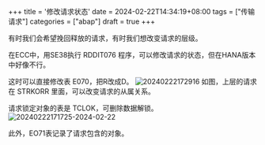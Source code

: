 +++
title = '修改请求状态'
date = 2024-02-22T14:34:19+08:00
tags = ["传输请求"]
categories = ["abap"]
draft = true
+++

有时我们会希望挽回释放的请求，有时我们想改变请求的层级。

在ECC中，用SE38执行 RDDIT076 程序，可以修改请求的状态，但在HANA版本中好像不行。

这时可以直接修改表 E070，把R改成D。
![20240222172916](http://qiniu.yixiapp.com/image/sap/2024/20240222172916.png)
如图，上层的请求在 STRKORR 里面，可以改变请求的从属关系。

请求锁定对象的表是 TCLOK，可删除数据解锁。
![20240222171725-2024-02-22](http://qiniu.yixiapp.com/image/sap/2024/20240222171725-2024-02-22.png)

此外，EO71表记录了请求包含的对象。